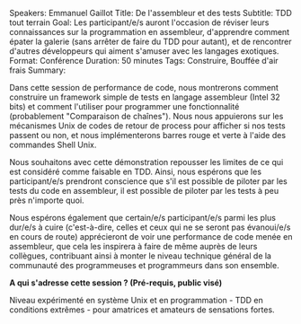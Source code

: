 Speakers: Emmanuel Gaillot
Title: De l'assembleur et des tests
Subtitle: TDD tout terrain
Goal: Les participant/e/s auront l'occasion de réviser leurs connaissances sur la programmation en assembleur, d'apprendre comment épater la galerie (sans arrêter de faire du TDD pour autant), et de rencontrer d'autres développeurs qui aiment s'amuser avec les langages exotiques.
Format: Conférence
Duration: 50 minutes
Tags: Construire, Bouffée d'air frais
Summary: 

Dans cette session de performance de code, nous montrerons comment construire un framework simple de tests en langage assembleur (Intel 32 bits) et comment l'utiliser pour programmer une fonctionnalité (probablement "Comparaison de chaînes"). Nous nous appuierons sur les mécanismes Unix de codes de retour de process pour afficher si nos tests passent ou non, et nous implémenterons barres rouge et verte à l'aide des commandes Shell Unix.

Nous souhaitons avec cette démonstration repousser les limites de ce qui est considéré comme faisable en TDD. Ainsi, nous espérons que les participant/e/s prendront conscience que s'il est possible de piloter par les tests du code en assembleur, il est possible de piloter par les tests à peu près n'importe quoi.

Nous espérons également que certain/e/s participant/e/s parmi les plus dur/e/s à cuire (c'est-à-dire, celles et ceux qui ne se seront pas évanoui/e/s en cours de route) apprécieront de voir une performance de code menée en assembleur, que cela les inspirera à faire de même auprès de leurs collègues, contribuant ainsi à monter le niveau technique général de la communauté des programmeuses et programmeurs dans son ensemble.

**A qui s'adresse cette session ? (Pré-requis, public visé)**

Niveau expérimenté en système Unix et en programmation - TDD en conditions extrêmes - pour amatrices et amateurs de sensations fortes.

